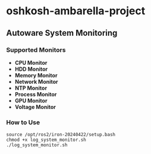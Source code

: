 # oshkosh-ambarella-project

## Autoware System Monitoring
### Supported Monitors
- **CPU Monitor**
- **HDD Monitor**
- **Memory Monitor**
- **Network Monitor**
- **NTP Monitor**
- **Process Monitor**
- **GPU Monitor**
- **Voltage Monitor**
### How to Use
```
source /opt/ros2/iron-20240422/setup.bash
chmod +x log_system_monitor.sh
./log_system_monitor.sh
```

